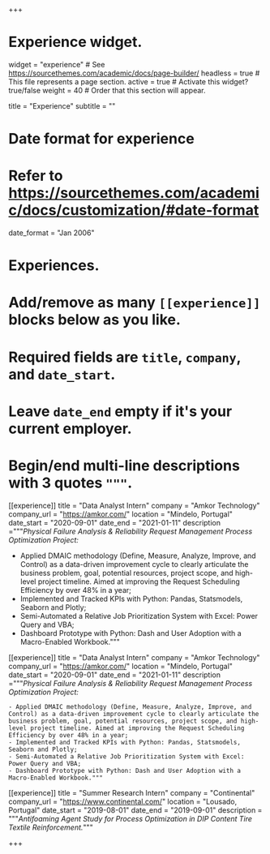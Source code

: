 +++
# Experience widget.
widget = "experience"  # See https://sourcethemes.com/academic/docs/page-builder/
headless = true  # This file represents a page section.
active = true  # Activate this widget? true/false
weight = 40  # Order that this section will appear.

title = "Experience"
subtitle = ""

# Date format for experience
#   Refer to https://sourcethemes.com/academic/docs/customization/#date-format
date_format = "Jan 2006"

# Experiences.
#   Add/remove as many `[[experience]]` blocks below as you like.
#   Required fields are `title`, `company`, and `date_start`.
#   Leave `date_end` empty if it's your current employer.
#   Begin/end multi-line descriptions with 3 quotes `"""`.


[[experience]]
  title = "Data Analyst Intern"
  company = "Amkor Technology"
  company_url = "https://amkor.com/"
  location = "Mindelo, Portugal"
  date_start = "2020-09-01"
  date_end = "2021-01-11"
  description ="""_Physical Failure Analysis & Reliability Request Management Process Optimization Project:_

  - Applied DMAIC methodology (Define, Measure, Analyze, Improve, and Control) as a data-driven improvement cycle to clearly articulate the business problem, goal, potential resources, project scope, and high-level project timeline. Aimed at improving the Request Scheduling Efficiency by over 48% in a year;
  - Implemented and Tracked KPIs with Python: Pandas, Statsmodels, Seaborn and Plotly;
  - Semi-Automated a Relative Job Prioritization System with Excel: Power Query and VBA;
  - Dashboard Prototype with Python: Dash and User Adoption with a Macro-Enabled Workbook."""

  [[experience]]
    title = "Data Analyst Intern"
    company = "Amkor Technology"
    company_url = "https://amkor.com/"
    location = "Mindelo, Portugal"
    date_start = "2020-09-01"
    date_end = "2021-01-11"
    description ="""_Physical Failure Analysis & Reliability Request Management Process Optimization Project:_

    - Applied DMAIC methodology (Define, Measure, Analyze, Improve, and Control) as a data-driven improvement cycle to clearly articulate the business problem, goal, potential resources, project scope, and high-level project timeline. Aimed at improving the Request Scheduling Efficiency by over 48% in a year;
    - Implemented and Tracked KPIs with Python: Pandas, Statsmodels, Seaborn and Plotly;
    - Semi-Automated a Relative Job Prioritization System with Excel: Power Query and VBA;
    - Dashboard Prototype with Python: Dash and User Adoption with a Macro-Enabled Workbook."""

[[experience]]
  title = "Summer Research Intern"
  company = "Continental"
  company_url = "https://www.continental.com/"
  location = "Lousado, Portugal"
  date_start = "2019-08-01"
  date_end = "2019-09-01"
  description = """_Antifoaming Agent Study for Process Optimization in DIP Content Tire Textile Reinforcement._"""

+++
